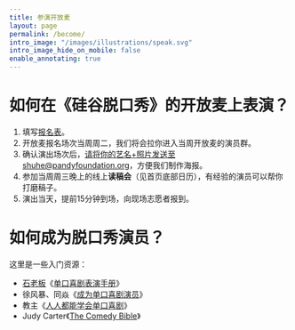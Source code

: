 ```yaml
---
title: 参演开放麦
layout: page
permalink: /become/
intro_image: "/images/illustrations/speak.svg"
intro_image_hide_on_mobile: false
enable_annotating: true
---
```


# 如何在《硅谷脱口秀》的开放麦上表演？

1. 填写[报名表](http://baoming.ggtkx.org)。
2. 开放麦报名场次当周周二，我们将会拉你进入当周开放麦的演员群。
3. 确认演出场次后，请将你的艺名+照片发送至shuhe@pandyfoundation.org，方便我们制作海报。
4. 参加当周周三晚上的线上**读稿会**（见首页底部日历），有经验的演员可以帮你打磨稿子。
5. 演出当天，提前15分钟到场，向现场志愿者报到。

# 如何成为脱口秀演员？

这里是一些入门资源：

- [石老板](https://weibo.com/shilaoban)《[单口喜剧表演手册](https://yes1am.github.io/stand-up-comedy)》
- 徐风暴、同焱《[成为单口喜剧演员](https://drive.google.com/file/d/1vjKYPRplZUlpO_V6sW37bqjB-ajKoRpU/view?usp=sharing)》
- 教主《[人人都能学会单口喜剧](https://drive.google.com/file/d/1Oyobvw4GlDJi6DZtn_tRgMkD-jlYavVc/view?usp=sharing)》
- Judy Carter《[The Comedy Bible](https://www.goodreads.com/book/show/228732)》
